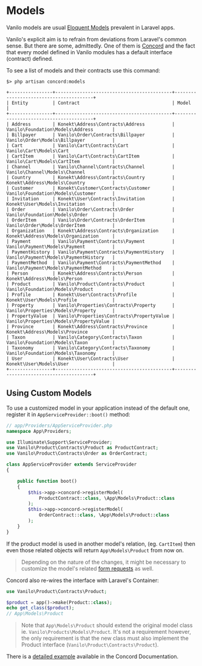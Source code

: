 # Models

Vanilo models are usual
[Eloquent Models](https://laravel.com/docs/8.x/eloquent) prevalent in
Laravel apps.

Vanilo's explicit aim is to refrain from deviations from Laravel's
common sense. But there are some, admittedly. One of them is
[Concord](concord.md) and the fact that every model defined in Vanilo
modules has a default interface (contract) defined.

To see a list of models and their contracts use this command:

```
$> php artisan concord:models

+----------------+-------------------------------------------+----------------------------------------+
| Entity         | Contract                                  | Model                                  |
+----------------+-------------------------------------------+----------------------------------------+
| Address        | Konekt\Address\Contracts\Address          | Vanilo\Foundation\Models\Address       |
| Billpayer      | Vanilo\Order\Contracts\Billpayer          | Vanilo\Order\Models\Billpayer          |
| Cart           | Vanilo\Cart\Contracts\Cart                | Vanilo\Cart\Models\Cart                |
| CartItem       | Vanilo\Cart\Contracts\CartItem            | Vanilo\Cart\Models\CartItem            |
| Channel        | Vanilo\Channel\Contracts\Channel          | Vanilo\Channel\Models\Channel          |
| Country        | Konekt\Address\Contracts\Country          | Konekt\Address\Models\Country          |
| Customer       | Konekt\Customer\Contracts\Customer        | Vanilo\Foundation\Models\Customer      |
| Invitation     | Konekt\User\Contracts\Invitation          | Konekt\User\Models\Invitation          |
| Order          | Vanilo\Order\Contracts\Order              | Vanilo\Foundation\Models\Order         |
| OrderItem      | Vanilo\Order\Contracts\OrderItem          | Vanilo\Order\Models\OrderItem          |
| Organization   | Konekt\Address\Contracts\Organization     | Konekt\Address\Models\Organization     |
| Payment        | Vanilo\Payment\Contracts\Payment          | Vanilo\Payment\Models\Payment          |
| PaymentHistory | Vanilo\Payment\Contracts\PaymentHistory   | Vanilo\Payment\Models\PaymentHistory   |
| PaymentMethod  | Vanilo\Payment\Contracts\PaymentMethod    | Vanilo\Payment\Models\PaymentMethod    |
| Person         | Konekt\Address\Contracts\Person           | Konekt\Address\Models\Person           |
| Product        | Vanilo\Product\Contracts\Product          | Vanilo\Foundation\Models\Product       |
| Profile        | Konekt\User\Contracts\Profile             | Konekt\User\Models\Profile             |
| Property       | Vanilo\Properties\Contracts\Property      | Vanilo\Properties\Models\Property      |
| PropertyValue  | Vanilo\Properties\Contracts\PropertyValue | Vanilo\Properties\Models\PropertyValue |
| Province       | Konekt\Address\Contracts\Province         | Konekt\Address\Models\Province         |
| Taxon          | Vanilo\Category\Contracts\Taxon           | Vanilo\Foundation\Models\Taxon         |
| Taxonomy       | Vanilo\Category\Contracts\Taxonomy        | Vanilo\Foundation\Models\Taxonomy      |
| User           | Konekt\User\Contracts\User                | Konekt\User\Models\User                |
+----------------+-------------------------------------------+----------------------------------------+
```

## Using Custom Models

To use a customized model in your application instead of the default one,
register it in `AppServiceProvider::boot()` method:

```php
// app/Providers/AppServiceProvider.php
namespace App\Providers;

use Illuminate\Support\ServiceProvider;
use Vanilo\Product\Contracts\Product as ProductContract;
use Vanilo\Product\Contracts\Order as OrderContract;

class AppServiceProvider extends ServiceProvider
{

    public function boot()
    {
        $this->app->concord->registerModel(
            ProductContract::class, \App\Models\Product::class
        );
        $this->app->concord->registerModel(
            OrderContract::class, \App\Models\Product::class
        );
    }
}
```

If the product model is used in another model's relation, (eg.
`CartItem`) then even those related objects will return `App\Models\Product`
from now on.

> Depending on the nature of the changes, it might be necessary to
> customize the model's related [form requests](form-requests.md) as well.

Concord also re-wires the interface with Laravel's Container:

```php
use Vanilo\Product\Contracts\Product;

$product = app()->make(Product::class);
echo get_class($product);
// App\Models\Product
```

> Note that `App\Models\Product` should extend the original model class ie.
> `Vanilo\Products\Models\Product`. It's not a requirement however, the
> only requirement is that the new class must also implement the Product
> interface (`Vanilo\Product\Contracts\Product`).

There is a
[detailed example](https://konekt.dev/concord/1.8/models#detailed-example)
available in the Concord Documentation.
